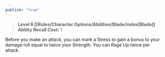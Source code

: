 ```yaml
---
publish: "true"
---
```

> **Level 6 [[Rules/Character Options/Abilities/Blade/index|Blade]] Ability**
> **Recall Cost:** 1

Before you make an attack, you can mark a Stress to gain a bonus to your damage roll equal to twice your Strength. You can Rage Up twice per attack.
